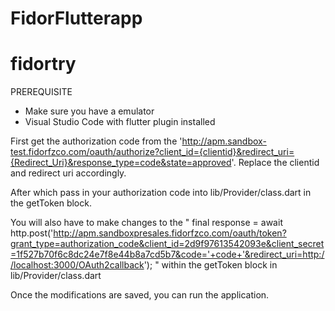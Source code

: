 # FidorFlutterapp
# fidortry

PREREQUISITE
- Make sure you have a emulator
- Visual Studio Code with flutter plugin installed

First get the authorization code from the 'http://apm.sandbox-test.fidorfzco.com/oauth/authorize?client_id={clientid}&redirect_uri={Redirect_Uri}&response_type=code&state=approved'. Replace the clientid and redirect uri accordingly. 

After which pass in your authorization code into lib/Provider/class.dart in the getToken block. 

You will also have to make changes to the 
" final response = await http.post('http://apm.sandboxpresales.fidorfzco.com/oauth/token?grant_type=authorization_code&client_id=2d9f97613542093e&client_secret=1f527b70f6c8dc24e7f8e44b8a7cd5b7&code='+code+'&redirect_uri=http://localhost:3000/OAuth2callback'); " within the getToken block in lib/Provider/class.dart

Once the modifications are saved, you can run the application.


